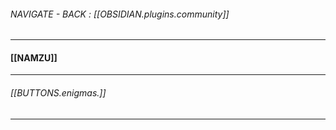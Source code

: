 ###### NAVIGATE - BACK : [[OBSIDIAN.plugins.community]]
-----
#### [[NAMZU]]



-----
###### [[BUTTONS.enigmas.]]
-----
